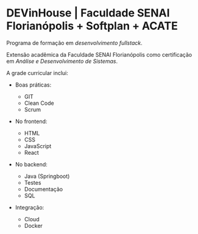 # DEVinHouse  | Faculdade SENAI Florianópolis + Softplan + ACATE

Programa de formação em *desenvolvimento fullstack*.

Extensão acadêmica da Faculdade SENAI Florianópolis como certificação em _Análise e Desenvolvimento de Sistemas_.

A grade curricular inclui:

- Boas práticas:
  - GIT
  - Clean Code
  - Scrum

- No frontend:
  - HTML
  - CSS
  - JavaScript
  - React

- No backend:
  - Java (Springboot)
  - Testes
  - Documentação
  - SQL

- Integração:
  - Cloud
  - Docker

<br><br>
